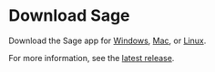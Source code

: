 # Download Sage

Download the Sage app for [Windows][], [Mac][], or [Linux][].

For more information, see the [latest release][].

[Windows]: https://github.com/JohnStarich/sage/releases/latest/download/Sage-for-Windows.exe
[Mac]: https://github.com/JohnStarich/sage/releases/latest/download/Sage-for-Mac.zip
[Linux]: https://github.com/JohnStarich/sage/releases/latest/download/Sage-for-Linux.deb
[latest release]: https://github.com/JohnStarich/sage/releases/latest

<!-- Matomo Image Tracker-->
<img src="https://analytics.johnstarich.com/matomo.php?idsite=2&amp;rec=1&amp;action_name=Download+App" style="border:0" alt="" />
